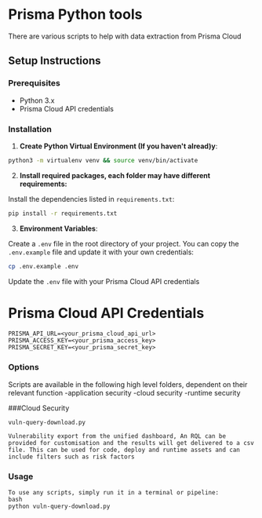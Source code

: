 # Prisma Python tools

There are various scripts to help with data extraction from Prisma Cloud

## Setup Instructions

### Prerequisites

- Python 3.x
- Prisma Cloud API credentials

### Installation

1. **Create Python Virtual Environment (If you haven't alread)y**:

```bash
python3 -m virtualenv venv && source venv/bin/activate  
```

2. **Install required packages, each folder may have different requirements:**

Install the dependencies listed in `requirements.txt`:

```bash
pip install -r requirements.txt
```

3. **Environment Variables**:

Create a `.env` file in the root directory of your project. You can copy the `.env.example` file and update it with your own credentials:

```bash
cp .env.example .env
```

Update the `.env` file with your Prisma Cloud API credentials

# Prisma Cloud API Credentials
```
PRISMA_API_URL=<your_prisma_cloud_api_url>
PRISMA_ACCESS_KEY=<your_prisma_access_key>
PRISMA_SECRET_KEY=<your_prisma_secret_key>
```

### Options

Scripts are available in the following high level folders, dependent on their relevant function
-application security
-cloud security
-runtime security


###Cloud Security
```
vuln-query-download.py

Vulnerability export from the unified dashboard, An RQL can be provided for customisation and the results will get delivered to a csv file. This can be used for code, deploy and runtime assets and can include filters such as risk factors
```


### Usage
```
To use any scripts, simply run it in a terminal or pipeline:
bash
python vuln-query-download.py

```
